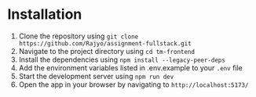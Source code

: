 # Installation

1. Clone the repository using `git clone https://github.com/Rajyo/assignment-fullstack.git`
2. Navigate to the project directory using `cd tm-frontend`
3. Install the dependencies using `npm install --legacy-peer-deps`
4. Add the environment variables listed in .env.example to your `.env` file
5. Start the development server using `npm run dev`
6. Open the app in your browser by navigating to `http://localhost:5173/`
